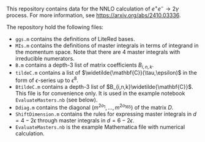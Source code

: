 This repository contains data for the NNLO calculation of $e^{+}e^{-}\to2\gamma$
process. For more information, see https://arxiv.org/abs/2410.03336.

The repository hold the following files:

- `ggs.m` contains the definitions of LiteRed bases.
- `MIs.m` contains the definitions of master integrals in terms of integrand in the momentum space. Note that there are 4 master integrals with irreducible numerators.
- `B.m` contains a depth-3 list of matrix coefficients $B_{i,n,k}$.
- `tildeC.m` contains a list of $\widetilde{\mathbf{C}}(\tau,\epsilon)$
in the form of $\epsilon$-series up to $\epsilon^8$.
- `BtildeC.m` contains a depth-3 list of $B_{i,n,k}\widetilde{\mathbf{C}}$.
This file is for convenience only. It is used in the example notebook
`EvaluateMasters.nb` (see below).
- `Ddiag.m` contains the diagonal $(m^{2o_1},\ldots,m^{2o_{165}})$
of the matrix $D$.
- `ShiftDimension.m` contains the rules for expressing master
integrals in $d=4-2\epsilon$ through master integrals in $d=6-2\epsilon$.
- `EvaluateMasters.nb` is the example Mathematica file
with numerical calculation.
